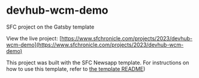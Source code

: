 # devhub-wcm-demo

SFC project on the Gatsby template

View the live project: [https://www.sfchronicle.com/projects/2023/devhub-wcm-demo](https://www.sfchronicle.com/projects/2023/devhub-wcm-demo)

This project was built with the SFC Newsapp template. For instructions on how to use this template, refer to [the template README](https://github.com/sfchronicle/gatsby-newsapp))

